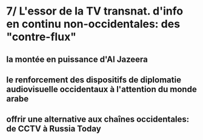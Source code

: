 # 7/ L'essor de la TV transnat. d'info en continu non-occidentales: des "contre-flux"

## la montée en puissance d'Al Jazeera

## le renforcement des dispositifs de diplomatie audiovisuelle occidentaux à l'attention du monde arabe

## offrir une alternative aux chaînes occidentales: de CCTV à Russia Today
